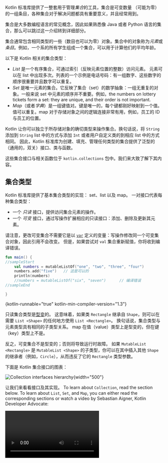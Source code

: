 [//]: # (title: 集合概述)

Kotlin 标准库提供了一整套用于管理*集合*的工具，集合是可变数量
（可能为零）的一组条目，各种集合对于解决问题都具有重要意义，并且经常用到。

集合是大多数编程语言的常见概念，因此如果熟悉像 Java 或者 Python 
语言的集合，那么可以跳过这一介绍转到详细部分。 

集合通常包含相同类型的一些（数目也可以为零）对象。集合中的对象<!--
-->称为*元素*或*条目*。例如，一个系的所有学生组成一个集合，可以用于<!--
-->计算他们的平均年龄。 

以下是 Kotlin 相关的集合类型：

* _List_ 是一个有序集合，可通过索引（反映元素位置的整数）访问元素。
元素可以在 list 中出现多次。列表的一个示例是电话号码：有一组数字、这些数字的顺序很<!--
-->重要并且数字可以重复。 
* _Set_ 是唯一元素的集合。它反映了集合（set）的数学抽象：一组无<!--
-->重复的对象。一般来说 set 中元素的顺序并不重要。例如，the numbers on lottery tickets form a
set: they are unique, and their order is not important.
* _Map_（或者*字典*）是一组键值对。键是唯一的，每个键都刚好映射到一个值。
 值可以重复。map 对于存储对象之间的逻辑连接非常有用，例如，员工的 ID 
 与员工的位置。

Kotlin 让你可以独立于所存储对象的确切类型来操作集合。换句话说，将
`String` 添加到 `String` list 中的方式与添加 `Int` 或者用户自定义类的到相应 list 中的方式相同。
因此，Kotlin 标准库为创建、填充、管理任何类型的集合提供了泛型的（通用的，双关）接口、类与函数<!--
-->。

这些集合接口与相关函数位于 `kotlin.collections` 包中。我们来大致了解下<!--
-->其内容。

## 集合类型

Kotlin 标准库提供了基本集合类型的实现： set、list 以及 map。
一对接口代表每种集合类型：

* 一个 _只读_ 接口，提供访问集合元素的操作。
* 一个 _可变_ 接口，通过写操作扩展相应的只读接口：添加、删除及<!--
-->更新其元素。

请注意，更改可变集合不需要它是以 [`var`](basic-syntax.md#变量) 定义的变量：写操作<!--
-->修改同一个可变集合对象，因此引用不会改变。
但是，如果尝试对 `val` 集合重新赋值，你将收到编译错误。

```kotlin
fun main() {
//sampleStart
    val numbers = mutableListOf("one", "two", "three", "four")
    numbers.add("five")   // 这是可以的
    println(numbers)
    //numbers = mutableListOf("six", "seven")      // 编译错误
//sampleEnd

}
```
{kotlin-runnable="true" kotlin-min-compiler-version="1.3"}

只读集合类型是[型变](generics.md#型变)的。
这意味着，如果类 `Rectangle` 继承自 `Shape`，则可以在需要 `List <Shape>` 的任何地方使用 `List <Rectangle>`<!--
-->。
换句话说，集合类型与元素类型具有相同的子类型关系。 map 在<!--
-->值（value）类型上是型变的，但在键（key）类型上不是。

反之，可变集合不是型变的；否则将导致运行时故障。 如果 `MutableList <Rectangle>` 是 `MutableList <Shape>`
的子类型，你可以在其中插入其他 `Shape` 的继承者（例如，`Circle`），从而<!--
-->违反了它的 `Rectangle` 类型参数。

下面是 Kotlin 集合接口的图表：

![Collection interfaces hierarchy](collections-diagram.png){width="500"}

让我们来看看接口及其实现。 To learn about `Collection`, read the section below. 
To learn about `List`, `Set`, and `Map`, you can either read the corresponding sections or watch a video 
by Sebastian Aigner, Kotlin Developer Advocate:

<video href="F8jj7e-_jFA" title="Kotlin Collections Overview"/>

### Collection

[`Collection<T>`](https://kotlinlang.org/api/latest/jvm/stdlib/kotlin.collections/-collection/index.html) 是<!--
-->集合层次结构的根。这个接口表示一个只读集合的共同行为：检索大小、
检测是否为成员等等。
`Collection` 继承自 `Iterable <T>` 接口，它定义了迭代元素的操作。可以使用 
`Collection` 作为适用于不同集合类型的函数的参数。对于更具体的情况，请使用
`Collection` 的继承者： [`List`](https://kotlinlang.org/api/latest/jvm/stdlib/kotlin.collections/-list/index.html)
 与 [`Set`](https://kotlinlang.org/api/latest/jvm/stdlib/kotlin.collections/-set/index.html)。

```kotlin
fun printAll(strings: Collection<String>) {
    for(s in strings) print("$s ")
    println()
}
    
fun main() {
    val stringList = listOf("one", "two", "one")
    printAll(stringList)
    
    val stringSet = setOf("one", "two", "three")
    printAll(stringSet)
}
```
{kotlin-runnable="true" kotlin-min-compiler-version="1.3"}

[`MutableCollection<T>`](https://kotlinlang.org/api/latest/jvm/stdlib/kotlin.collections/-mutable-collection/index.html) 是<!--
-->一个具有写操作的 `Collection` 接口，例如 `add` 以及 `remove`。

```kotlin
fun List<String>.getShortWordsTo(shortWords: MutableList<String>, maxLength: Int) {
    this.filterTo(shortWords) { it.length <= maxLength }
    // throwing away the articles
    val articles = setOf("a", "A", "an", "An", "the", "The")
    shortWords -= articles
}

fun main() {
    val words = "A long time ago in a galaxy far far away".split(" ")
    val shortWords = mutableListOf<String>()
    words.getShortWordsTo(shortWords, 3)
    println(shortWords)
}
```
{kotlin-runnable="true" kotlin-min-compiler-version="1.3"}

### List

[`List<T>`](https://kotlinlang.org/api/latest/jvm/stdlib/kotlin.collections/-list/index.html) 以<!--
-->指定的顺序存储元素，并提供使用索引访问元素的方法。索引从 0（第一个元素的索引）开始<!--
-->直到 `lastIndex`（即 `(list.size - 1)`）。 

```kotlin
fun main() {
//sampleStart
    val numbers = listOf("one", "two", "three", "four")
    println("Number of elements: ${numbers.size}")
    println("Third element: ${numbers.get(2)}")
    println("Fourth element: ${numbers[3]}")
    println("Index of element \"two\" ${numbers.indexOf("two")}")
//sampleEnd
}
```
{kotlin-runnable="true" kotlin-min-compiler-version="1.3"}

List 元素（包括空值）可以重复：List 可以包含任意数量的相同对象或<!--
-->单个对象的出现。
如果两个 List 在相同的位置具有相同大小和相同结构的元素，
那么认为它们是相等的。 

```kotlin
data class Person(var name: String, var age: Int)

fun main() {
//sampleStart
    val bob = Person("Bob", 31)
    val people = listOf(Person("Adam", 20), bob, bob)
    val people2 = listOf(Person("Adam", 20), Person("Bob", 31), bob)
    println(people == people2)
    bob.age = 32
    println(people == people2)
//sampleEnd
}
```
{kotlin-runnable="true" kotlin-min-compiler-version="1.3"}

[`MutableList<T>`](https://kotlinlang.org/api/latest/jvm/stdlib/kotlin.collections/-mutable-list/index.html) 是<!--
-->可以进行写操作的 `List`，例如用于在特定位置添加或删除元素。

```kotlin
fun main() {
//sampleStart
    val numbers = mutableListOf(1, 2, 3, 4)
    numbers.add(5)
    numbers.removeAt(1)
    numbers[0] = 0
    numbers.shuffle()
    println(numbers)
//sampleEnd
}
```
{kotlin-runnable="true" kotlin-min-compiler-version="1.3"}

如你所见，在某些方面，List 与数组（Array）非常相似。
但是，有一个重要的区别：数组的大小是在初始化时定义的，永远不会改变; 
反之，List 没有预定义的大小；作为写操作的结果，可以更改 List 的大小：添加、
更新或删除元素。

在 Kotlin 中，`List` 的默认实现是 [`ArrayList`](https://kotlinlang.org/api/latest/jvm/stdlib/kotlin.collections/-array-list/index.html)，
可以将其视为可调整大小的数组。

### Set

[`Set<T>`](https://kotlinlang.org/api/latest/jvm/stdlib/kotlin.collections/-set/index.html) 存储唯一的元素；
它们的顺序通常是未定义的。`null` 元素也是唯一的：一个 `Set` 只能包含一个 `null`。
当两个 `set` 具有相同的大小并且对于一个 `set` 中的每个元素都能在另一个  `set` 中存在相同元素，则两个 `set` 相等。 

```kotlin
fun main() {
//sampleStart
    val numbers = setOf(1, 2, 3, 4)
    println("Number of elements: ${numbers.size}")
    if (numbers.contains(1)) println("1 is in the set")

    val numbersBackwards = setOf(4, 3, 2, 1)
    println("The sets are equal: ${numbers == numbersBackwards}")
//sampleEnd
}
```
{kotlin-runnable="true" kotlin-min-compiler-version="1.3"}

[`MutableSet`](https://kotlinlang.org/api/latest/jvm/stdlib/kotlin.collections/-mutable-set/index.html) 是一个带有来自 `MutableCollection`
的写操作接口的 `Set`。

`Set`的默认实现 -  [`LinkedHashSet`](https://kotlinlang.org/api/latest/jvm/stdlib/kotlin.collections/-linked-hash-set/index.html)——
保留元素插入的顺序。
因此，依赖于顺序的函数，例如 `first()` 或 `last()`，会在这些 `set` 上返回可预测的结果。

```kotlin
fun main() {
//sampleStart
    val numbers = setOf(1, 2, 3, 4)  // LinkedHashSet is the default implementation
    val numbersBackwards = setOf(4, 3, 2, 1)
    
    println(numbers.first() == numbersBackwards.first())
    println(numbers.first() == numbersBackwards.last())
//sampleEnd
}
```
{kotlin-runnable="true" kotlin-min-compiler-version="1.3"}

另一种实现方式 – [`HashSet`](https://kotlinlang.org/api/latest/jvm/stdlib/kotlin.collections/-hash-set/index.html)——
不声明元素的顺序，所以在它上面调用这些函数会返回不可预测的结果。但是，`HashSet`
只需要较少的内存来存储相同数量的元素。

### Map

[`Map<K, V>`](https://kotlinlang.org/api/latest/jvm/stdlib/kotlin.collections/-map/index.html) 不是
`Collection` 接口的继承者；但是它也是 Kotlin 的一种集合类型。
`Map` 存储 _键-值_ 对（或 _条目_）；键是唯一的，但是不同的键可以与相同的值配对。
`Map` 接口提供特定的函数进行通过键访问值、搜索键和值等操作。  

```kotlin
fun main() {
//sampleStart
    val numbersMap = mapOf("key1" to 1, "key2" to 2, "key3" to 3, "key4" to 1)
    
    println("All keys: ${numbersMap.keys}")
    println("All values: ${numbersMap.values}")
    if ("key2" in numbersMap) println("Value by key \"key2\": ${numbersMap["key2"]}")    
    if (1 in numbersMap.values) println("The value 1 is in the map")
    if (numbersMap.containsValue(1)) println("The value 1 is in the map") // 同上
//sampleEnd
}
```
{kotlin-runnable="true" kotlin-min-compiler-version="1.3"}

无论键值对的顺序如何，包含相同键值对的两个 `Map` 是相等的。

```kotlin
fun main() {
//sampleStart
    val numbersMap = mapOf("key1" to 1, "key2" to 2, "key3" to 3, "key4" to 1)    
    val anotherMap = mapOf("key2" to 2, "key1" to 1, "key4" to 1, "key3" to 3)
    
    println("The maps are equal: ${numbersMap == anotherMap}")
//sampleEnd
}
```
{kotlin-runnable="true" kotlin-min-compiler-version="1.3"}

[`MutableMap`](https://kotlinlang.org/api/latest/jvm/stdlib/kotlin.collections/-mutable-map/index.html) 是一个具<!--
-->有写操作的 `Map` 接口，可以使用该接口添加一个新的键值对或更新给定键的值。

```kotlin
fun main() {
//sampleStart
    val numbersMap = mutableMapOf("one" to 1, "two" to 2)
    numbersMap.put("three", 3)
    numbersMap["one"] = 11

    println(numbersMap)
//sampleEnd
}
```
{kotlin-runnable="true" kotlin-min-compiler-version="1.3"}

`Map` 的默认实现 – [`LinkedHashMap`](https://kotlinlang.org/api/latest/jvm/stdlib/kotlin.collections/-linked-hash-map/index.html)——
迭代 Map 时保留元素插入的顺序。
反之，另一种实现 – [`HashMap`](https://kotlinlang.org/api/latest/jvm/stdlib/kotlin.collections/-hash-map/index.html)——
不声明元素的顺序。
